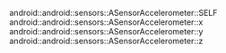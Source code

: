 android::android::sensors::ASensorAccelerometer::SELF
android::android::sensors::ASensorAccelerometer::x
android::android::sensors::ASensorAccelerometer::y
android::android::sensors::ASensorAccelerometer::z
